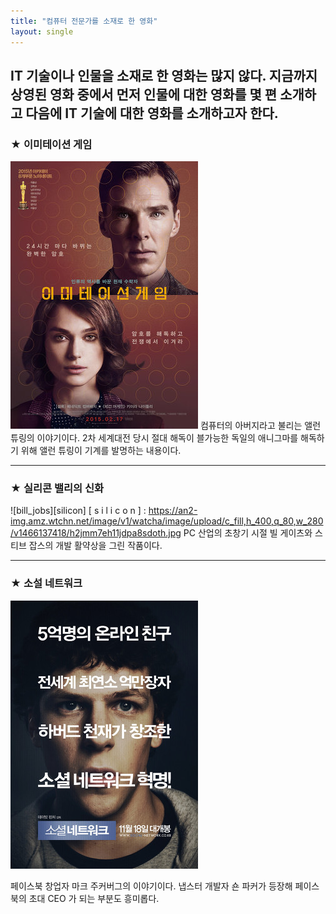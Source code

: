 ```yaml
---
title: "컴퓨터 전문가를 소재로 한 영화"
layout: single
---
```


IT 기술이나 인물을 소재로 한 영화는 많지 않다. 지금까지 상영된 영화 중에서 먼저 인물에 대한 영화를 몇 편 소개하고 다음에 IT 기술에 대한 영화를 소개하고자 한다.
---
### ★  이미테이션 게임
![allen](/assets/images/allen.png)
컴퓨터의 아버지라고 불리는 앨런 튜링의 이야기이다. 2차 세계대전 당시 절대 해독이 블가능한 독일의 애니그마를 해독하기 위해 앨런 튜링이 기계를 발명하는 내용이다.


---
### ★ 실리콘 밸리의 신화
![bill_jobs][silicon]
[ s i l i c o n ] : https://an2-img.amz.wtchn.net/image/v1/watcha/image/upload/c_fill,h_400,q_80,w_280/v1466137418/h2jmm7eh11jdpa8sdoth.jpg
PC 산업의 초창기 시절 빌 게이츠와 스티브 잡스의 개발 활약상을 그린 작품이다.


---
### ★ 소설 네트워크
[![mark](/assets/images/mark.png "더 자세한 내용을 원하시면 방문해 보세요!")](https://topclass.chosun.com/board/view.asp?catecode=J&tnu=201901100028)

페이스북 창업자 마크 주커버그의 이야기이다. 냅스터 개발자 숀 파커가 등장해 페이스북의 초대 CEO 가 되는 부분도 흥미롭다.
